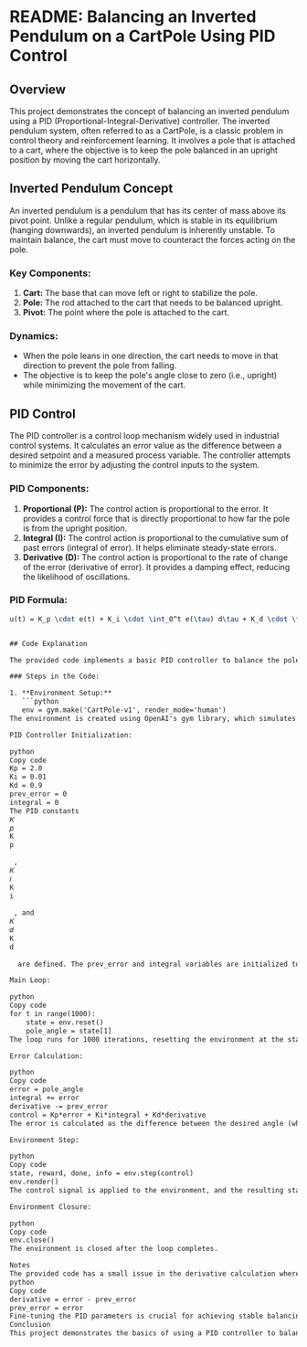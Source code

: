 # README: Balancing an Inverted Pendulum on a CartPole Using PID Control

## Overview

This project demonstrates the concept of balancing an inverted pendulum using a PID (Proportional-Integral-Derivative) controller. The inverted pendulum system, often referred to as a CartPole, is a classic problem in control theory and reinforcement learning. It involves a pole that is attached to a cart, where the objective is to keep the pole balanced in an upright position by moving the cart horizontally.

## Inverted Pendulum Concept

An inverted pendulum is a pendulum that has its center of mass above its pivot point. Unlike a regular pendulum, which is stable in its equilibrium (hanging downwards), an inverted pendulum is inherently unstable. To maintain balance, the cart must move to counteract the forces acting on the pole.

### Key Components:
1. **Cart:** The base that can move left or right to stabilize the pole.
2. **Pole:** The rod attached to the cart that needs to be balanced upright.
3. **Pivot:** The point where the pole is attached to the cart.

### Dynamics:
- When the pole leans in one direction, the cart needs to move in that direction to prevent the pole from falling.
- The objective is to keep the pole's angle close to zero (i.e., upright) while minimizing the movement of the cart.

## PID Control

The PID controller is a control loop mechanism widely used in industrial control systems. It calculates an error value as the difference between a desired setpoint and a measured process variable. The controller attempts to minimize the error by adjusting the control inputs to the system.

### PID Components:
1. **Proportional (P):** The control action is proportional to the error. It provides a control force that is directly proportional to how far the pole is from the upright position.
2. **Integral (I):** The control action is proportional to the cumulative sum of past errors (integral of error). It helps eliminate steady-state errors.
3. **Derivative (D):** The control action is proportional to the rate of change of the error (derivative of error). It provides a damping effect, reducing the likelihood of oscillations.

### PID Formula:
   
```latex
u(t) = K_p \cdot e(t) + K_i \cdot \int_0^t e(\tau) d\tau + K_d \cdot \frac{de(t)}{dt}


## Code Explanation

The provided code implements a basic PID controller to balance the pole on a CartPole environment using the `gym` library.

### Steps in the Code:

1. **Environment Setup:**
   ```python
   env = gym.make('CartPole-v1', render_mode='human')
The environment is created using OpenAI's gym library, which simulates the CartPole dynamics.

PID Controller Initialization:

python
Copy code
Kp = 2.0
Ki = 0.01
Kd = 0.9
prev_error = 0
integral = 0
The PID constants 
𝐾
𝑝
K 
p
​
 , 
𝐾
𝑖
K 
i
​
 , and 
𝐾
𝑑
K 
d
​
  are defined. The prev_error and integral variables are initialized to zero.

Main Loop:

python
Copy code
for t in range(1000):
    state = env.reset()
    pole_angle = state[1]
The loop runs for 1000 iterations, resetting the environment at the start of each iteration and extracting the pole's angle.

Error Calculation:

python
Copy code
error = pole_angle
integral += error
derivative -= prev_error
control = Kp*error + Ki*integral + Kd*derivative
The error is calculated as the difference between the desired angle (which is zero) and the current angle. The integral of the error and the derivative of the error are also updated. The control signal is computed using the PID formula.

Environment Step:

python
Copy code
state, reward, done, info = env.step(control)
env.render()
The control signal is applied to the environment, and the resulting state is updated. The environment is rendered to visualize the balancing.

Environment Closure:

python
Copy code
env.close()
The environment is closed after the loop completes.

Notes
The provided code has a small issue in the derivative calculation where it incorrectly subtracts prev_error rather than updating it properly. The correct approach would be:
python
Copy code
derivative = error - prev_error
prev_error = error
Fine-tuning the PID parameters is crucial for achieving stable balancing. The given values are starting points and may require adjustment depending on the specific behavior of the system.
Conclusion
This project demonstrates the basics of using a PID controller to balance an inverted pendulum on a cartpole. It provides a foundational understanding of both the inverted pendulum problem and the implementation of a PID control loop in a simulated environment.
